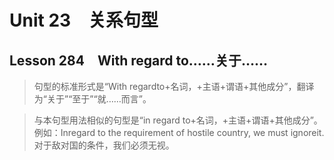 ﻿ # Unit 23　关系句型
 ## Lesson 284　With regard to……关于……
 
> 句型的标准形式是“With regardto+名词，+主语+谓语+其他成分”，翻译为“关于”“至于”“就……而言”。

> 与本句型用法相似的句型是“in regard to+名词，+主语+谓语+其他成分”。例如：Inregard to the requirement of hostile country, we must ignoreit.对于敌对国的条件，我们必须无视。


 